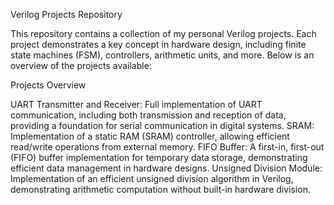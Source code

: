 Verilog Projects Repository

This repository contains a collection of my personal Verilog projects. Each project demonstrates a key concept in hardware design, including finite state machines (FSM), controllers, arithmetic units, and more. Below is an overview of the projects available:

Projects Overview


UART Transmitter and Receiver:
Full implementation of UART communication, including both transmission and reception of data, providing a foundation for serial communication in digital systems.
SRAM: 
Implementation of a static RAM (SRAM) controller, allowing efficient read/write operations from external memory.
FIFO Buffer:
A first-in, first-out (FIFO) buffer implementation for temporary data storage, demonstrating efficient data management in hardware designs.
Unsigned Division Module:
Implementation of an efficient unsigned division algorithm in Verilog, demonstrating arithmetic computation without built-in hardware division.
